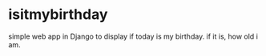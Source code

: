 # isitmybirthday
 simple web app in Django to display if today is my birthday. if it is, how old i am.
